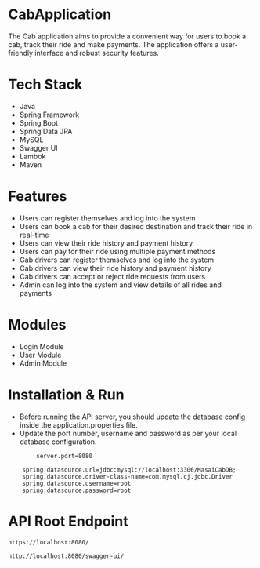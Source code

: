 # CabApplication
The Cab application aims to provide a convenient way for users to book a cab, track their ride and make payments. The application offers a user-friendly interface and robust security features.


# Tech Stack
- Java
- Spring Framework
- Spring Boot
- Spring Data JPA
- MySQL
- Swagger UI
- Lambok
- Maven


# Features
- Users can register themselves and log into the system
- Users can book a cab for their desired destination and track their ride in real-time
- Users can view their ride history and payment history
- Users can pay for their ride using multiple payment methods
- Cab drivers can register themselves and log into the system
- Cab drivers can view their ride history and payment history
- Cab drivers can accept or reject ride requests from users
- Admin can log into the system and view details of all rides and payments

# Modules

- Login Module
- User Module
- Admin Module


# Installation & Run
 - Before running the API server, you should update the database config inside the application.properties file.
- Update the port number, username and password as per your local database configuration.

```
        server.port=8080

    spring.datasource.url=jdbc:mysql://localhost:3306/MasaiCabDB;
    spring.datasource.driver-class-name=com.mysql.cj.jdbc.Driver
    spring.datasource.username=root
    spring.datasource.password=root

```

# API Root Endpoint
```
https://localhost:8080/
```
```
http://localhost:8080/swagger-ui/
```
